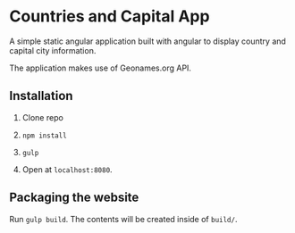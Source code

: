 # Countries and Capital App

A simple static angular application built with angular to display country and capital city information.

The application makes use of Geonames.org API.

## Installation

1. Clone repo

2. `npm install`

3. `gulp`

4. Open at `localhost:8080`.

## Packaging the website

Run `gulp build`. The contents will be created inside of `build/`.

